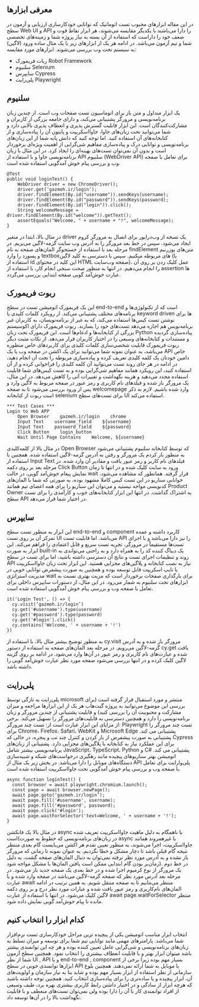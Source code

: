 ## معرفی ابزارها
در این مقاله ابزارهای محبوب تست اتوماتیک که توانایی خودکارسازی ارزیابی و آزمون در سطح Web UI و API را دارا 
می‌باشند با یکدیگر مقایسه می‌شوند، هر ابزار نقاط قوت و ضعف خود را داراست که استفاده از آن بسته به نیاز پروژه شما و زمینه‌های تخصصی شما و تیم آزمون می‌باشد. در ادامه هر یک از ابزارهای زیر با یک مثال ساده ورود (لاگین) به سیستم تحت وب بررسی می‌شوند. ابزارهای مورد مقایسه:
* ربات فریمورک Robot Framework
* سلنیوم Selenium
* سایپرس Cypress
* پلی‌رایت Playwright


## سلنیوم
یک ابزار متداول و متن باز برای اتوماسیون تست صفحات وب است. از چندین زبان برنامه‌نویسی و مرورگر پشتیبانی می‌کند، و دارای جامعه بزرگی از کاربران و مشارکت‌کنندگان است. این ابزار قابلیت گسترش پذیری و انعطاف پذیری بالایی دارد و شما می‌توانید تحت زبان‌های جاوا، جاوااسکریپت و پایتون آن را پیاده‌سازی و از کتابخانه‌های آن استفاده کنید. اما توجه کنید که دانش پایه شما از این زبان‌های برنامه‌نویسی و توانایی درک و پیاده‌سازی مفاهیم شی‌گرایی از اهمیت ویژه‌ای برخوردار است و بدون آن نمی‌توان تست‌های بهینه‌ای را ایجاد کرد.
در این مثال با زبان برنامه‌نویسی جاوا و با استفاده از API سلنیوم (WebDriver API) برای تعامل با صفحه وب و بررسی پیام خوش آمدگویی استفاده شده است.

```
@Test
public void loginTest() {
    WebDriver driver = new ChromeDriver();
    driver.get(‘gazmeh.ir/login’);
    driver.findElement(By.id("username")).sendKeys(username);
    driver.findElement(By.id("password")).sendKeys(password);
    driver.findElement(By.id("login")).click();
    String welcomeMessage = driver.findElement(By.id("welcome")).getText();
    assertEquals("Welcome, " + username + "!", welcomeMessage);
}
```

در مثال بالا، ابتدا در متغیر driver یک نسخه از وب‌درایور برای اتصال به مرورگر کروم ایجاد می‌شود. سپس در خط بعد مرورگر را به آدرس وب سایت گزمه-لاگین می‌بریم. در مرحله بعد با استفاده از جستجوگر المان‌های صفحه به نام findElement متن‌های یوزرنیم و پسورد را وارد textboxهای مربوطه میکنیم. سپس با دسترسی به کلید لاگین (با استفاده از id این کلید در محتوای HTML صفحه وب‌سایت)، عمل کلیک زدن بر روی آن را انجام می‌دهیم. در انتها به منظور صحت سنجی انجام کار، با استفاده از assertion ها عبارت خوش‌آمد گویی صفحه ابتدایی بررسی می‌گردد.


## ربوت فریمورک
این یک فریمورک اتومیشن تست در سطح end-to-end است که از تکنولوژی‌ها و برنامه‌های مختلف پشتیبانی می‌کند. از رویکرد کلمات کلیدی یا keyword driven ها برای نوشتن تست کیس‌ها استفاده می‌کند، که به غیر از برنامه‌نویسان، به کاربران غیر برنامه‌نویس هم اجازه می‌دهد تست‌های خود را بسازند. ربوت فریمورک دارای اکوسیستم بزرگی از کتابخانه‌ها و ادغام‌ها است. این فریمورک تحت زبان Python پیاده‌سازی گردیده و مستندات و کتابخانه‌های وسیعی را در اختیار کاربران قرار‌ می‌دهد. از نکات مثبت دیگر ربوت فریمورک قابلیت شخصی‌سازی کلمات کلیدی برای کاربردهای خاص منظوره می‌باشد، به عنوان نمونه شما می‌توانید برای یک اکشن در صفحه وب یا یک API خاص دامین خودتان یک کلمه کلیدی تعریف کرده و پیاده‌سازی مربوطه را تحت آن انجام دهید، در ادامه در هر جای روند تست می‌توانید آن کلمه کلیدی را فراخوانی کرده و از آن استفاده کنید، این رویکرد همانند مفاهیم شی‌گرایی بوده و به تست کیس‌های شما قابلیت استفاده مجدد می‌دهید و هزینه نگهداشت و تغییرات آتی را کاهش ‌می‌دهد.
در این مثال، یک مرورگر باز شده و فیلدهای نام کاربری و رمز عبور در صفحه مربوط به لاگین وارد و پس از ورود بررسی می‌شود تا به صفحه welcomepage وارد شده باشیم. 
لازم به ذکر است ربوت از کتابخانه selenium برای تست‌های سطح UI استفاده می‌کند.

```
*** Test Cases ***
Login to Web APP
    Open Browser    gazmeh.ir/login    chrome
    Input Text    username_field    ${username}
    Input Text    password_field    ${password}
    Click Button    login_button
    Wait Until Page Contains    Welcome, ${username}
```

در مثال بالا از کلمه‌کلیدی Open Browser که توسط کتابخانه سلنیوم پشتیبانی می‌شود به منظور باز کردم یک مرورگر و رفتن به آدرس گزمه-لاگین استفاده شده. همچنین با استفاده از Input Text فیلدهای نام کاربر و رمز عبور یافت و مقادیر آن وارد شده. در مرحله بعد بر روی دکمه Click Button ورود به سایت کلیک شده و در انتها تا زمان نمایش پیغام خوش‌آمد گویی، در حالت wait قرار گرفته. 
همانطور که مشاهده می‌شود، خوانایی سناریو در این تست کیس کاملا مشهود بوده، به صورتی که شما با المان‌های کدنویسی مواجه نیستید و می‌توان این سناریو را برای همه اعضای تیم همانند Product Owner به اشتراک گذاشت. در انتها این ابزار کتابخانه‌های خوب و کارآمدی را برای تست سطح API‌ در اختیار شما قرار ‌می‌دهد.
## سایپرس
این ابزار به منظور تست سطح  end-to-end و component کاربرد داشته و عمده تمرکز آن بر روی تست UI می‌باشد، اما قابلیت تست API را نیز دارا می‌باشد و با اجرای تست‌ها مستقیماً در مرورگر، تجربه تست سریع و قابل اعتمادی را فراهم می‌کند. این ابزار به صورت built-in یک دیباگ کننده کد را به همراه دارد و به راحتی می‌تواندی به روند و تنظیمات اجرای تست و نتایج آن دسترسی داشته باشید، اما برای تست در سطح API نیاز به نصب کتابخانه‌ و پلاگین‌های مجزایی هستید. این ابزار تحت زبان جاوااسکریپت یا تایپ‌ اسکریپت قابل توسعه بوده و همچنین به صورت پیشفرض توانایی خوبی در مدیریت استراتژی wait برای بارگذاری صفحات برخوردار است که مزیت بهتری نسبت به ابزارهای تحت سلنیوم به شمار می‌رود. 
در این مثال، از دستورات سایپرس داخلی برای تعامل با صفحه وب و بررسی پیام خوش آمدگویی استفاده شده است.

```
it('Login Test', () => {
  cy.visit(‘gazmeh.ir/login’)
  cy.get('#username').type(username)
  cy.get('#password').type(password)
  cy.get('#login').click()
  cy.contains('Welcome, ' + username + '!')
})
```

به منظور توضیح بیشتر مثال بالا،‌ با استفاده از cy.visit مرورگر باز شده و به آدرس گزمه-لاگین می‌رویم. در مرحله بعد المان‌های صفحه به استفاده از دستور cy.get یافت شده و عبارت‌های نام کاربری و رمز عبور در آن‌ها وارد می‌شود. در ادامه بر روی گزینه لاگین کلیک کرده و در انتها بررسی می‌شود صفحه مورد نظر عبارت خوش‌آمد گویی را داشته باشد.


## پلی‌رایت
پلی‌رایت به تازگی توسط microsoft منتشر و مورد استقبال قرار گرفته است (برای بررسی این موضوع می‌توانید به پروژه گیت‌هاب هر یک از این ابزارها مراجعه و میزان مشارکت و محبوبیت آن را بررسی کنید) و قابلیت پشتیبانی از چندین مرورگر و زبان برنامه‌نویسی را دارد و همچنین دسترسی به قابلیت‌های مرورگر را تسهیل می‌کند. برخی از مزایای این ابزار عبارت است از:
 تست چند مرورگر: Playwright تست چند مرورگر را برای Chrome، Firefox، Safari، WebKit و Microsoft Edge پشتیبانی می کند.
پشتیبانی به صورت پیشفرض از باز کردن و کنترل چند تب و پنجره، در حالی که Cypress برای این عملکرد نیاز به کتابخانه‌ یا پلاگین‌های مجزایی دارد.
پشتیبانی از زبان‌های برنامه‌نویسی بیشتر شامل JavaScript، TypeScript، Python و C# پشتیبانی می کند. 
اتومیشن بهتر سناریوهای پیچیده مانند رهگیری درخواست‌های شبکه و شبیه‌سازی دستگاه‌های موبایل را دارا می‌باشد.
در بخش زیر یک مثال  از API پلی‌وارایت برای تعامل با صفحه وب و بررسی پیام خوش آمدگویی تحت جاوااسکریپت استفاده شده است.

```
async function loginTest() {
  const browser = await playwright.chromium.launch();
  const page = await browser.newPage();
  await page.goto(‘gazmeh.ir/login’);
  await page.fill('#username', username);
  await page.fill('#password', password);
  await page.click('#login');
  await page.waitForSelector('text=Welcome, ' + username + '!');
}
```

در مثال بالا یک فانکشن async یا ناهمگام به دلیل ماهیت جاوااسکریپت تعریف شده است(در زبان‌های برنامه‌نویسی که خطوط به صورت async یا غیرهمروند همانند جاوااسکریپت، اجرا می‌شوند، به منظور تعیین تقدم هر اکشن می‌بایست گام بعدی منتظر نتیجه گام قبلی باشد تا دچار مشکل و خطا نگردیم، به عنوان نمونه  تا زمانی که مرورگر باز نشده و به آدرس مورد نظر نرفته نمی‌توان به دنبال المان‌های صفحه گشت، به دلیل زمان‌بر بودن گام ابتدایی ممکن است یافتن المان‌ها با مشکل مواجه شود). در خط دوم یک مرورگر از نوع کرمیوم اجرا شده و در خط بعدی یک صفحه جدید باز می‌شود. در مرحله بعد آدرس مورد نظر که صفحه گزمه-لاگین می‌باشد در صفحه وارد شده و با عبارت await منتظر می‌مانیم تا به صفحه منتقل شویم. به همین ترتیب در ادامه المان‌های نام‌کاربری و رمز عبور یافت شده و عبارات مورد نظر درج و بر روی دکمه لاگین کلیک می‌شود. در انتها با استفاده از عبارت await page.waitForSelector منتظر مانده تا پیام خوش‌آمد گویی نمایش داده شود.
## کدام ابزار را انتخاب کنیم
انتخاب ابزار مناسب اتومیشن یکی از پیچیده ترین مراحل خودکارسازی تست نرم‌افزار شما می‌باشد. پارامترهای مهمی مانند توانایی تیم شما برای توسعه و میزان تسلط به زبان‌های برنامه‌نویسی و شی‌گرایی عامل تعیین کننده بوده و هر چه این توانمندی بیشتر باشد میتوان ابزار بهتر و با قابلیت انعطاف بیشتری را انتخاب نمود. همچنین سطح آزمون شما از نظر UI , API  و یا end-to-end , component بسیار مهم بوده زیرا برخی از ابزارها توانمندی خوبی در سطح API یا موبایل به شما ارائه نمی‌دهند. همچنین بلوغ سازمانی از نظر استفاده از ابزار بسیار مهم بوده و شاید بنا به نیاز سازمان و اولویت‌های آن، ابزار پیچیده و یا ساده‌تری را برای پیاده‌سازی انتخاب کنید. همچنین توجه داشته باشید که هرچه ابزار از سادگی و در اختیار داشتن رابط کاربری بیشتری بهره‌ برد،‌ طیف وسیعی از افراد توانمندی کار با آن را دارا بوده ولی نمی‌توان تست‌های منعطف و با قابلیت نگهداشت بالا را در آن‌ها توسعه داد.
